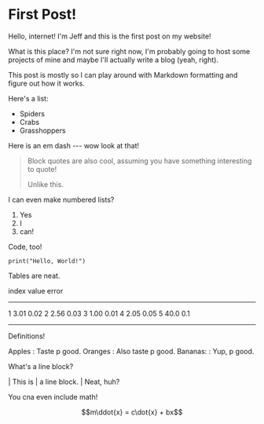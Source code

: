 First Post!
===========

Hello, internet! I'm Jeff and this is the first post on my website!

What is this place? I'm not sure right now, I'm probably going to host some
projects of mine and maybe I'll actually write a blog (yeah, right).

This post is mostly so I can play around with Markdown formatting and figure
out how it works.

Here's a list:

  * Spiders
  * Crabs
  * Grasshoppers

Here is an em dash --- wow look at that!

> Block quotes are also cool,
> assuming you have something
> interesting to quote!
>
> Unlike this.

I can even make numbered lists?

 1. Yes
 2. I
 3. can!

Code, too!

    print("Hello, World!")

Tables are neat.

index value error
----- ----- -----
1     3.01  0.02
2     2.56  0.03
3     1.00  0.01
4     2.05  0.05
5     40.0  0.1

***

Definitions!

Apples
  : Taste p good.
Oranges
  : Also taste p good.
Bananas:
  : Yup, p good.

What's a line block?

| This is
|   a line block.
| Neat, huh?

You cna even include math!

$$m\ddot{x} = c\dot{x} + bx$$